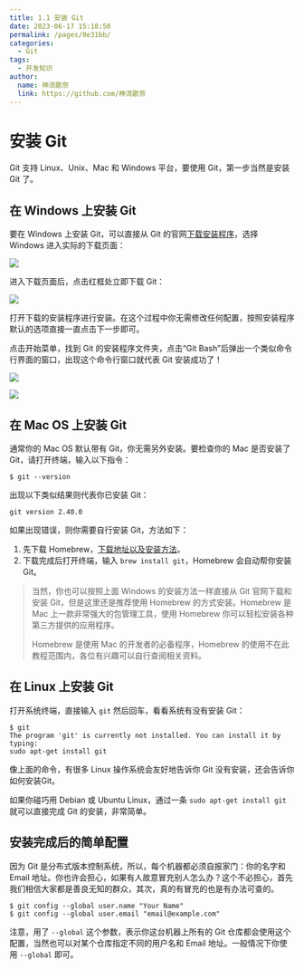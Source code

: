 ```yaml
---
title: 1.1 安装 Git
date: 2023-06-17 15:18:50
permalink: /pages/0e31bb/
categories:
  - Git
tags:
  - 开发知识
author: 
  name: 神流歌奈
  link: https://github.com/神流歌奈
---
```

# 安装 Git

Git 支持 Linux、Unix、Mac 和 Windows 平台，要使用 Git，第一步当然是安装 Git 了。

## 在 Windows 上安装 Git

要在 Windows 上安装 Git，可以直接从 Git 的官网[下载安装程序](https://git-scm.com/downloads)，选择 Windows 进入实际的下载页面：

![](https://nagiko.oss-cn-shanghai.aliyuncs.com/kana/git-guide/11.1.png)

进入下载页面后，点击红框处立即下载 Git：

![](https://nagiko.oss-cn-shanghai.aliyuncs.com/kana/git-guide/11.2.png)

打开下载的安装程序进行安装。在这个过程中你无需修改任何配置，按照安装程序默认的选项直接一直点击下一步即可。

点击开始菜单，找到 Git 的安装程序文件夹，点击“Git Bash”后弹出一个类似命令行界面的窗口，出现这个命令行窗口就代表 Git 安装成功了！

![](https://nagiko.oss-cn-shanghai.aliyuncs.com/kana/git-guide/11.3.png)

![](https://nagiko.oss-cn-shanghai.aliyuncs.com/kana/git-guide/11.4.png)

## 在 Mac OS 上安装 Git

通常你的 Mac OS 默认带有 Git，你无需另外安装。要检查你的 Mac 是否安装了 Git，请打开终端，输入以下指令：

```shell
$ git --version
```

出现以下类似结果则代表你已安装 Git：

```shell
git version 2.40.0
```

如果出现错误，则你需要自行安装 Git，方法如下：

1. 先下载 Homebrew，[下载地址以及安装方法](https://brew.sh/)。
2. 下载完成后打开终端，输入 `brew install git`，Homebrew 会自动帮你安装 Git。

> 当然，你也可以按照上面 Windows 的安装方法一样直接从 Git 官网下载和安装 Git，但是这里还是推荐使用 Homebrew 的方式安装。Homebrew 是 Mac 上一款非常强大的包管理工具，使用 Homebrew 你可以轻松安装各种第三方提供的应用程序。
>
> Homebrew 是使用 Mac 的开发者的必备程序，Homebrew 的使用不在此教程范围内，各位有兴趣可以自行查阅相关资料。

## 在 Linux 上安装 Git

打开系统终端，直接输入 `git` 然后回车，看看系统有没有安装 Git：

```shell
$ git
The program 'git' is currently not installed. You can install it by typing:
sudo apt-get install git
```

像上面的命令，有很多 Linux 操作系统会友好地告诉你 Git 没有安装，还会告诉你如何安装Git。

如果你碰巧用 Debian 或 Ubuntu Linux，通过一条 `sudo apt-get install git` 就可以直接完成 Git 的安装，非常简单。

## 安装完成后的简单配置

因为 Git 是分布式版本控制系统，所以，每个机器都必须自报家门：你的名字和 Email 地址。你也许会担心，如果有人故意冒充别人怎么办？这个不必担心，首先我们相信大家都是善良无知的群众，其次，真的有冒充的也是有办法可查的。

```shell
$ git config --global user.name "Your Name"
$ git config --global user.email "email@example.com"
```

注意，用了 `--global` 这个参数，表示你这台机器上所有的 Git 仓库都会使用这个配置，当然也可以对某个仓库指定不同的用户名和 Email 地址。一般情况下你使用 `--global` 即可。
